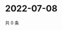 # 2022-07-08

共 0 条

<!-- BEGIN WEIBO -->
<!-- 最后更新时间 Fri Jul 08 2022 11:02:19 GMT+0800 (China Standard Time) -->

<!-- END WEIBO -->
